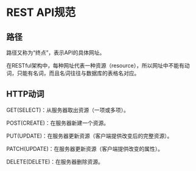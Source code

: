 # REST API规范

## 路径

路径又称为“终点”，表示API的具体网址。

在RESTful架构中，每种网址代表一种资源（resource），所以网址中不能有动词，只能有名词，而且名词往往与数据库的表格名对应。

## HTTP动词

GET(SELECT)：从服务器取出资源（一项或多项）。

POST(CREATE)：在服务器新建一个资源。

PUT(UPDATE)：在服务器更新资源（客户端提供改变后的完整资源）。

PATCH(UPDATE)：在服务器更新资源（客户端提供改变的属性）。

DELETE(DELETE)：在服务器删除资源。